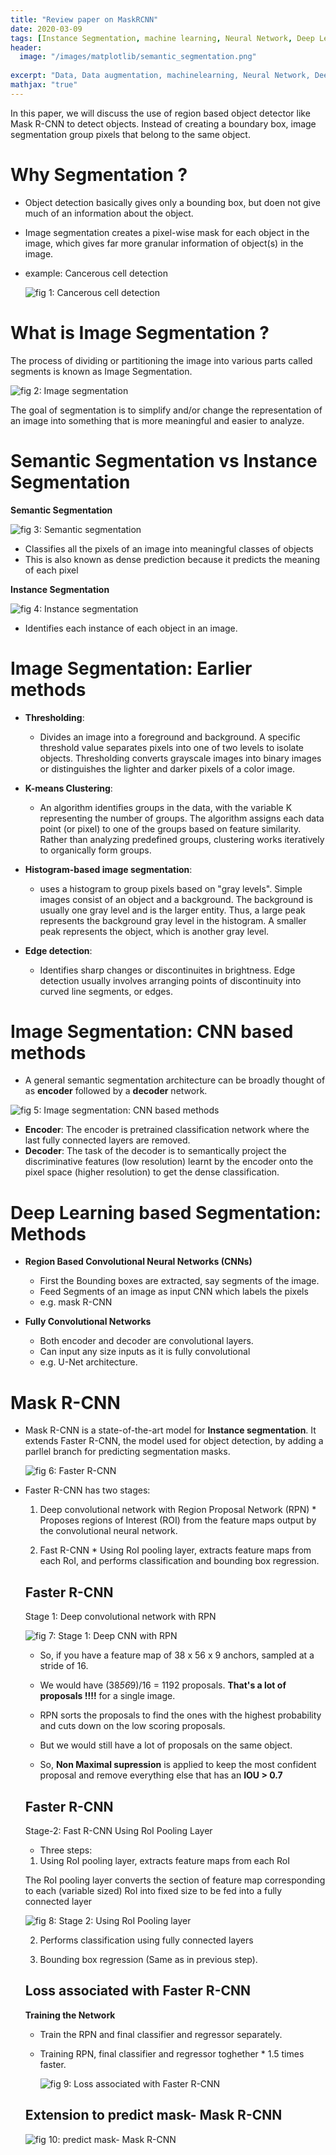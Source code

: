 ```yaml
---
title: "Review paper on MaskRCNN"
date: 2020-03-09
tags: [Instance Segmentation, machine learning, Neural Network, Deep Learning]
header:
  image: "/images/matplotlib/semantic_segmentation.png"
 
excerpt: "Data, Data augmentation, machinelearning, Neural Network, Deep Learning"
mathjax: "true"
---
```


In this paper, we will discuss the use of region based object detector like Mask R-CNN to detect objects. Instead of creating a boundary box, image segmentation group pixels that belong to the same object. 

# Why Segmentation ?

* Object detection basically gives only a bounding box, but doen not give much of an information about the object.

* Image segmentation creates a pixel-wise mask for each object in the image, which gives far more granular information of object(s) in the image.

* example: Cancerous cell detection

    <img src="{{ site.url }}{{ site.baseurl }}/images/matplotlib/cell_seg.gif" alt="fig 1: Cancerous cell detection ">

# What is Image Segmentation ?

The process of dividing or partitioning the image into various parts called segments is known as Image Segmentation.

   <img src="{{ site.url }}{{ site.baseurl }}/images/matplotlib/BB_imgseg.JPG" alt="fig 2: Image segmentation ">

The goal of segmentation is to simplify and/or change the representation of an image into something that is more meaningful and easier to analyze.

# Semantic Segmentation vs Instance Segmentation

   

**Semantic Segmentation**

   <img src="{{ site.url }}{{ site.baseurl }}/images/matplotlib/sem.png" alt="fig 3: Semantic segmentation">

   * Classifies all the pixels of an image into meaningful classes of objects
   * This is also known as dense prediction because it predicts the meaning of each pixel

**Instance Segmentation**

   <img src="{{ site.url }}{{ site.baseurl }}/images/matplotlib/instance_seg.JPG" alt="fig 4: Instance segmentation">

   * Identifies each instance of each object in an image.
   
# Image Segmentation: Earlier methods

* **Thresholding**:

  * Divides an image into a foreground and background. A specific threshold value separates pixels into one of two levels to isolate objects. Thresholding converts grayscale images into binary images or distinguishes the lighter and darker pixels of a color image.
    
* **K-means Clustering**:

  * An algorithm identifies groups in the data, with the variable K representing the number of groups. The algorithm assigns each data point (or pixel) to one of the groups based on feature similarity. Rather than analyzing predefined groups, clustering works iteratively to organically form groups.

* **Histogram-based image segmentation**:

  * uses a histogram to group pixels based on "gray levels". Simple images consist of an object and a background. The background is usually one gray level and is the larger entity.
      Thus, a large peak represents the background gray level in the histogram. A smaller peak represents the object, which is another gray level.

* **Edge detection**:

  * Identifies sharp changes or discontinuites in brightness. Edge detection usually involves arranging points of discontinuity into curved line segments, or edges.
    
# Image Segmentation: CNN based methods

  * A general semantic segmentation architecture can be broadly thought of as **encoder** followed by a **decoder** network.
  
   <img src="{{ site.url }}{{ site.baseurl }}/images/matplotlib/cnn_seg.JPG" alt="fig 5: Image segmentation: CNN based methods">
        
  * **Encoder**: The encoder is pretrained classification network where the last fully connected layers are removed.
  * **Decoder**: The task of the decoder is to semantically project the discriminative features (low resolution) learnt by the encoder onto the pixel space (higher resolution) to get the dense classification.
        
# Deep Learning based Segmentation: Methods
    
   * **Region Based Convolutional Neural Networks (CNNs)**
    
        * First the Bounding boxes are extracted, say segments of the image.
        * Feed Segments of an image as input CNN which labels the pixels
        * e.g. mask R-CNN
    
   * **Fully Convolutional Networks**
    
        * Both encoder and decoder are convolutional layers.
        * Can input any size inputs as it is fully convolutional
        * e.g. U-Net architecture.
        
        
# Mask R-CNN

* Mask R-CNN is a state-of-the-art model for **Instance segmentation**. It extends Faster R-CNN, the model used for object detection, by adding a parllel branch for predicting segmentation masks.
       
     <img src="{{ site.url }}{{ site.baseurl }}/images/matplotlib/faster_rcnn.JPG" alt="fig 6: Faster R-CNN">
    
* Faster R-CNN has two stages:
   1. Deep convolutional network with Region Proposal Network (RPN)
            * Proposes regions of Interest (ROI) from the feature maps output by the convolutional neural network.
        
   2. Fast R-CNN
            * Using RoI pooling layer, extracts feature maps from each RoI, and performs classification and bounding box regression.
            
   ## Faster R-CNN
   Stage 1: Deep convolutional network with RPN
          
   <img src="{{ site.url }}{{ site.baseurl }}/images/matplotlib/stage_1_rpn.JPG" alt="fig 7: Stage 1: Deep CNN with RPN">
          
   * So, if you have a feature map of 38 x 56 x 9 anchors, sampled at a stride of 16.
                 
  * We would have (38*56*9)/16 = 1192 proposals. **That's a lot of proposals !!!!** for a single image.
                 
  * RPN sorts the proposals to find the ones with the highest probability and cuts down on the low scoring proposals.
                 
  * But we would still have a lot of proposals on the same object.
                 
  * So, **Non Maximal supression** is applied to keep the most confident proposal and remove everything else that has an **IOU > 0.7**
      
  ## Faster R-CNN
  
  Stage-2: Fast R-CNN Using RoI Pooling Layer
          
   * Three steps:
   1. Using RoI pooling layer, extracts feature maps from each RoI
                        
   The RoI pooling layer converts the section of feature map corresponding to each (variable sized) RoI into fixed size to be fed into a fully connected layer
                        
   <img src="{{ site.url }}{{ site.baseurl }}/images/matplotlib/RoI_mask.JPG" alt="fig 8: Stage 2: Using RoI Pooling layer">

   2. Performs classification using fully connected layers
                    
   3. Bounding box regression (Same as in previous step).

       
  ## Loss associated with Faster R-CNN
       
   **Training the Network**
   * Train the RPN and final classifier and regressor separately.
                
   * Training RPN, final classifier and regressor toghether
            * 1.5 times faster.
       
        <img src="{{ site.url }}{{ site.baseurl }}/images/matplotlib/loss_mask.JPG" alt="fig 9: Loss associated with Faster R-CNN">
           
  ## Extension to predict mask- Mask R-CNN
       
   <img src="{{ site.url }}{{ site.baseurl }}/images/matplotlib/mas_rcnn_ext.JPG" alt="fig 10:  predict mask- Mask R-CNN">

       

